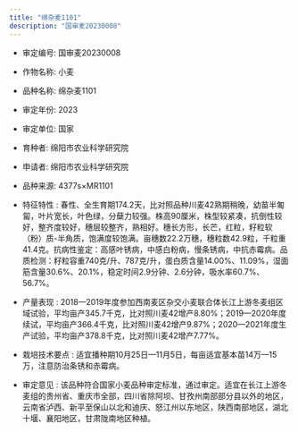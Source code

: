 ```yaml
---
title: "绵杂麦1101"
description: "国审麦20230008"
---
```

* 审定编号:  国审麦20230008

*  作物名称:  小麦

*  品种名称:  绵杂麦1101

*  审定年份:  2023

*  审定单位:  国家

* 育种者:  绵阳市农业科学研究院

*  申请者:  绵阳市农业科学研究院

*  品种来源:  4377s×MR1101

*  特征特性 : 
春性、全生育期174.2天，比对照品种川麦42熟期稍晚，幼苗半匍匐，叶片宽长，叶色绿，分蘖力较强。株高90厘米，株型较紧凑，抗倒性较好，整齐度较好，穗层较整齐，熟相好。穗长方形，长芒，红粒，籽粒软（粉）质-半角质，饱满度较饱满。亩穗数22.2万穗，穗粒数42.9粒，千粒重41.4克。抗病性鉴定：高感叶锈病，中感白粉病，慢条锈病，中抗赤霉病。品质检测：籽粒容重740克/升、787克/升，蛋白质含量14.00%、11.09%，湿面筋含量30.6%、20.1%，稳定时间2.9分钟、2.6分钟，吸水率60.7%、56.7%。
 
*  产量表现 : 
2018—2019年度参加西南麦区杂交小麦联合体长江上游冬麦组区域试验，平均亩产345.7千克，比对照川麦42增产8.80%；2019—2020年度续试，平均亩产366.4千克，比对照川麦42增产9.87%；2020—2021年度生产试验，平均亩产378.8千克，比对照川麦42增产7.77%。

*  栽培技术要点 : 
适宜播种期10月25日—11月5日，每亩适宜基本苗14万—15万，注意防治条锈和赤霉病。

*  审定意见 : 
该品种符合国家小麦品种审定标准，通过审定。适宜在长江上游冬麦组的贵州省、重庆市全部，四川省除阿坝、甘孜州南部部分县以外的地区，云南省泸西、新平至保山以北和迪庆、怒江州以东地区，陕西南部地区，湖北十堰、襄阳地区，甘肃陇南地区种植。

